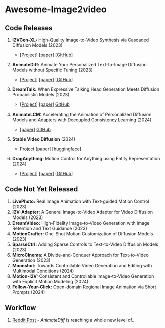 # Awesome-Image2video

## Code Releases

1. **I2VGen-XL:** High-Quality Image-to-Video Synthesis via Cascaded Diffusion Models (2023)
   - [[Project](https://i2vgen-xl.github.io/)]
     [[paper](https://arxiv.org/abs/2311.04145)]
     [[GitHub](https://github.com/ali-vilab/VGen)]

2. **AnimateDiff:** Animate Your Personalized Text-to-Image Diffusion Models without Specific Tuning (2023)
   - [[Project](https://animatediff.github.io/)]
     [[paper](https://arxiv.org/abs/2307.04725)]
     [[GitHub](https://github.com/guoyww/AnimateDiff)]

4. **DreamTalk:** When Expressive Talking Head Generation Meets Diffusion Probabilistic Models (2023)
   - [[Project](https://dreamtalk-project.github.io/)]
     [[paper](https://arxiv.org/abs/2312.09767)]
     [GitHub](https://github.com/ali-vilab/dreamtalk)

5. **AnimateLCM:** Accelerating the Animation of Personalized Diffusion Models and Adapters with Decoupled Consistency Learning (2024)
   - [[paper](https://arxiv.org/abs/2402.00769)]
     [GitHub](https://github.com/G-U-N/AnimateLCM)

6. **Stable Video Diffusion** (2024)
   - [Project](https://stability.ai/news/stable-video-diffusion-open-ai-video-model)
     [[paper](https://stability.ai/research/stable-video-diffusion-scaling-latent-video-diffusion-models-to-large-datasets)]
     [[huggingface](https://huggingface.co/stabilityai/stable-video-diffusion-img2vid-xt)]

8. **DragAnything:** Motion Control for Anything using Entity Representation (2024)
   - [[Project](https://weijiawu.github.io/draganything_page/)]
      [[paper](https://arxiv.org/abs/2403.07420)]
      [[GitHub](https://github.com/showlab/DragAnything)]

## Code Not Yet Released

1. **LivePhoto:** Real Image Animation with Text-guided Motion Control (2023)
2. **I2V-Adapter:** A General Image-to-Video Adapter for Video Diffusion Models (2023)
3. **DreamVideo:** High-Fidelity Image-to-Video Generation with Image Retention and Text Guidance (2023)
4. **MotionCrafter:** One-Shot Motion Customization of Diffusion Models (2023)
5. **SparseCtrl:** Adding Sparse Controls to Text-to-Video Diffusion Models (2023)
6. **MicroCinema:** A Divide-and-Conquer Approach for Text-to-Video Generation (2023)
7. **Moonshot:** Towards Controllable Video Generation and Editing with Multimodal Conditions (2024)
8. **Motion-I2V:** Consistent and Controllable Image-to-Video Generation with Explicit Motion Modeling (2024)
9. **Follow-Your-Click:** Open-domain Regional Image Animation via Short Prompts (2024)

## Workflow

1. [Reddit Post](https://www.reddit.com/r/StableDiffusion/comments/1bpl6gx/animatediff_is_reaching_a_whole_new_level_of/) - *AnimateDiff* is reaching a whole new level of...
